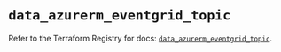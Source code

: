 # `data_azurerm_eventgrid_topic`

Refer to the Terraform Registry for docs: [`data_azurerm_eventgrid_topic`](https://registry.terraform.io/providers/hashicorp/azurerm/4.39.0/docs/data-sources/eventgrid_topic).
